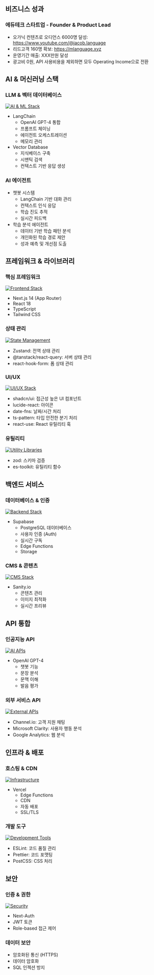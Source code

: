 ## 비즈니스 성과

### 에듀테크 스타트업 - Founder & Product Lead

- 오가닉 컨텐츠로 오디언스 6000명 달성: https://www.youtube.com/@jacob.language
- 리드고객 160명 확보: https://mlanguage.xyz
- 운영기간 매출: XXX만원 달성
- 광고비 0원, API 사용비용을 제외하면 모두 Operating Income으로 전환

## AI & 머신러닝 스택

### LLM & 벡터 데이터베이스
[![AI & ML Stack](https://skillicons.dev/icons?i=openai,python,tensorflow,postgresql)](https://skillicons.dev)

- LangChain
  - OpenAI GPT-4 통합
  - 프롬프트 체이닝
  - 에이전트 오케스트레이션
  - 메모리 관리
- Vector Database
  - 지식베이스 구축
  - 시맨틱 검색
  - 컨텍스트 기반 응답 생성

### AI 에이전트
- 챗봇 시스템
  - LangChain 기반 대화 관리
  - 컨텍스트 인식 응답
  - 학습 진도 추적
  - 실시간 피드백
- 학습 분석 에이전트
  - 데이터 기반 학습 패턴 분석
  - 개인화된 학습 경로 제안
  - 성과 예측 및 개선점 도출

## 프레임워크 & 라이브러리

### 핵심 프레임워크
[![Frontend Stack](https://skillicons.dev/icons?i=nextjs,react,ts,tailwind)](https://skillicons.dev)

- Next.js 14 (App Router)
- React 18
- TypeScript
- Tailwind CSS

### 상태 관리
[![State Management](https://skillicons.dev/icons?i=zustand,reactquery)](https://skillicons.dev)

- Zustand: 전역 상태 관리
- @tanstack/react-query: 서버 상태 관리
- react-hook-form: 폼 상태 관리

### UI/UX
[![UI/UX Stack](https://skillicons.dev/icons?i=shadcn,figma)](https://skillicons.dev)

- shadcn/ui: 접근성 높은 UI 컴포넌트
- lucide-react: 아이콘
- date-fns: 날짜/시간 처리
- ts-pattern: 타입 안전한 분기 처리
- react-use: React 유틸리티 훅

### 유틸리티
[![Utility Libraries](https://skillicons.dev/icons?i=zod,eslint,prettier)](https://skillicons.dev)

- zod: 스키마 검증
- es-toolkit: 유틸리티 함수

## 백엔드 서비스

### 데이터베이스 & 인증
[![Backend Stack](https://skillicons.dev/icons?i=supabase,postgresql,firebase)](https://skillicons.dev)

- Supabase
  - PostgreSQL 데이터베이스
  - 사용자 인증 (Auth)
  - 실시간 구독
  - Edge Functions
  - Storage

### CMS & 콘텐츠
[![CMS Stack](https://skillicons.dev/icons?i=sanity)](https://skillicons.dev)

- Sanity.io
  - 콘텐츠 관리
  - 이미지 최적화
  - 실시간 프리뷰

## API 통합

### 인공지능 API
[![AI APIs](https://skillicons.dev/icons?i=openai)](https://skillicons.dev)

- OpenAI GPT-4
  - 챗봇 기능
  - 문장 분석
  - 문맥 이해
  - 발음 평가

### 외부 서비스 API
[![External APIs](https://skillicons.dev/icons?i=google,vercel)](https://skillicons.dev)

- Channel.io: 고객 지원 채팅
- Microsoft Clarity: 사용자 행동 분석
- Google Analytics: 웹 분석

## 인프라 & 배포

### 호스팅 & CDN
[![Infrastructure](https://skillicons.dev/icons?i=vercel,aws,nginx)](https://skillicons.dev)

- Vercel
  - Edge Functions
  - CDN
  - 자동 배포
  - SSL/TLS

### 개발 도구
[![Development Tools](https://skillicons.dev/icons?i=eslint,prettier,postcss,git)](https://skillicons.dev)

- ESLint: 코드 품질 관리
- Prettier: 코드 포맷팅
- PostCSS: CSS 처리

## 보안

### 인증 & 권한
[![Security](https://skillicons.dev/icons?i=nextauth,jwt)](https://skillicons.dev)

- Next-Auth
- JWT 토큰
- Role-based 접근 제어

### 데이터 보안
- 암호화된 통신 (HTTPS)
- 데이터 암호화
- SQL 인젝션 방지
